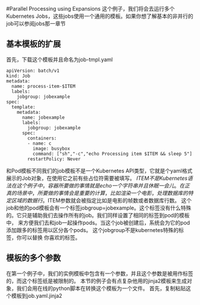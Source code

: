 #Parallel Processing using Expansions
这个例子，我们将会去运行多个Kubernetes Jobs，这些jobs使用一个通用的模板。如果你想了解基本的非并行的job可以参阅jobs那一章节

## 基本模板的扩展
首先，下载这个模板并且命名为job-tmpl.yaml
```
apiVersion: batch/v1
kind: Job
metadata:
  name: process-item-$ITEM
  labels:
    jobgroup: jobexample
spec:
  template:
    metadata:
      name: jobexample
      labels:
        jobgroup: jobexample
      spec:
        containers:
        - name: c
          image: busybox
          command: ["sh","-c","echo Processing item $ITEM && sleep 5"]
        restartPolicy: Never
```
和Pod模板不同我们的job模板不是一个Kubernetes API类型，它就是个yaml格式展示的Job对象，在使用它之前有些占位符需要被填写。 $ITEM不是Kubernetes语法
在这个例子中，容器所要做的事情就是echo一个字符串并且休眠一会儿。在正真的场景中，所要做的事情会是重要的计算，比如渲染一个电影，处理数据库的特定区域的
数据行。$ITEM参数就会被指定比如是电影的帧数或者数据库行数。
这个job和他的pod模板会有一个标签jobgroup=jobexample。这个标签没有什么特殊的。它只是辅助我们去操作所有的job。我们同样设置了相同的标签到pod的模板中，
来方便我们去和job一起操作pods。当这个job被创建后，系统会为它的pod添加跟多的标签用以区分各个pods。 这个jobgroup不是kubernetes特殊的标签，你可以替换
你喜欢的标签。

## 模板的多个参数
在第一个例子中，我们的实例模板中包含有一个参数，并且这个参数是被用作标签的，而这个标签纸是被限制的。
本节的例子会有点复杂他用的jinja2模板来生成对象，我们会用在线的python脚本在转换这个模板为一个文件。
首先，复制粘贴这个模板到job.yaml.jinja2 































































